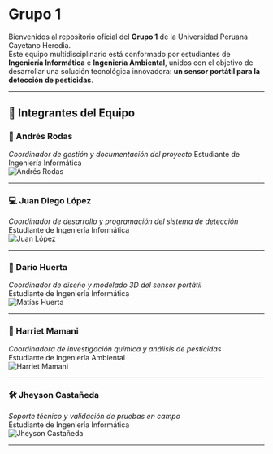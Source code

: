 # Grupo 1

Bienvenidos al repositorio oficial del **Grupo 1** de la Universidad Peruana Cayetano Heredia.  
Este equipo multidisciplinario está conformado por estudiantes de **Ingeniería Informática** e **Ingeniería Ambiental**, unidos con el objetivo de desarrollar una solución tecnológica innovadora: **un sensor portátil para la detección de pesticidas**.

---

## 👥 Integrantes del Equipo

### 🧊 Andrés Rodas  
*Coordinador de gestión y documentación del proyecto*
Estudiante de Ingeniería Informática  
![Andrés Rodas](images/andres_rodas.jpg)

---

### 💻 Juan Diego López  
*Coordinador de desarrollo y programación del sistema de detección*  
Estudiante de Ingeniería Informática  
![Juan López](images/juan_lopez.jpg)

---

### 📑 Darío Huerta  
*Coordinador de diseño y modelado 3D del sensor portátil*   
Estudiante de Ingeniería Informática  
![Matías Huerta](images/dario_huerta.jpg)

---

### 🔬 Harriet Mamani  
*Coordinadora de investigación química y análisis de pesticidas*  
Estudiante de Ingeniería Ambiental  
![Harriet Mamani](images/harriet_mamani.jpg)

---

### 🛠️ Jheyson Castañeda  
*Soporte técnico y validación de pruebas en campo*  
Estudiante de Ingeniería Informática  
![Jheyson Castañeda](images/jheyson_castaneda.jpg)

---
